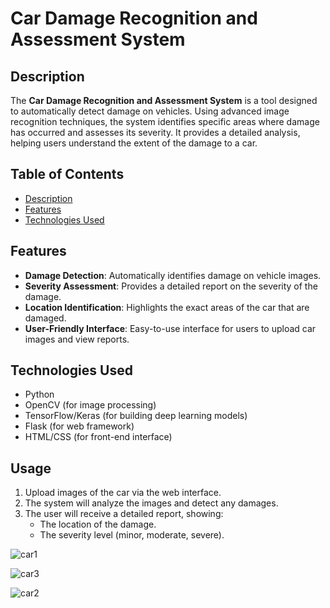 # Car Damage Recognition and Assessment System

## Description
The **Car Damage Recognition and Assessment System** is a tool designed to automatically detect damage on vehicles. Using advanced image recognition techniques, the system identifies specific areas where damage has occurred and assesses its severity. It provides a detailed analysis, helping users understand the extent of the damage to a car.

## Table of Contents
- [Description](#description)
- [Features](#features)
- [Technologies Used](#technologies-used)


## Features
- **Damage Detection**: Automatically identifies damage on vehicle images.
- **Severity Assessment**: Provides a detailed report on the severity of the damage.
- **Location Identification**: Highlights the exact areas of the car that are damaged.
- **User-Friendly Interface**: Easy-to-use interface for users to upload car images and view reports.

## Technologies Used
- Python
- OpenCV (for image processing)
- TensorFlow/Keras (for building deep learning models)
- Flask (for web framework)
- HTML/CSS (for front-end interface)



## Usage
1. Upload images of the car via the web interface.
2. The system will analyze the images and detect any damages.
3. The user will receive a detailed report, showing:
   - The location of the damage.
   - The severity level (minor, moderate, severe).

![car1](https://github.com/user-attachments/assets/2fe66332-9e60-4ff0-a8e3-36d61740389b)

![car3](https://github.com/user-attachments/assets/14d2e3d5-7a75-40a6-bee1-656f8da896a6)

![car2](https://github.com/user-attachments/assets/2a2efdda-b1bd-40e7-8b4e-ee16aea775c9)
